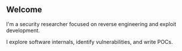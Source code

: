 ## Welcome

I'm a security researcher focused on reverse engineering and exploit development.

I explore software internals, identify vulnerabilities, and write POCs.
